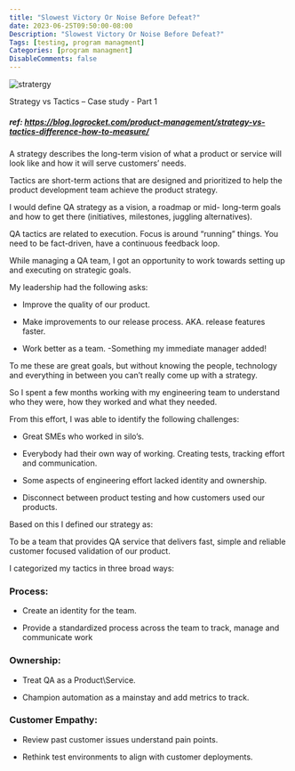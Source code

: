 ```yaml
---
title: "Slowest Victory Or Noise Before Defeat?"
date: 2023-06-25T09:50:00-08:00
Description: "Slowest Victory Or Noise Before Defeat?"
Tags: [testing, program managment]
Categories: [program managment]
DisableComments: false
---
```


![stratergy](/image/suntzu.jpg) 

Strategy vs Tactics – Case study - Part 1
##### ref: https://blog.logrocket.com/product-management/strategy-vs-tactics-difference-how-to-measure/

A strategy describes the long-term vision of what a product or service will look like and how it will serve customers’ needs.

Tactics are short-term actions that are designed and prioritized to help the product development team achieve the product strategy.


I would define QA strategy as a vision, a roadmap or mid- long-term goals and how to get there (initiatives, milestones, juggling alternatives).

QA tactics are related to execution. Focus is around “running” things. You need to be fact-driven, have a continuous feedback loop.

While managing a QA team, I got an opportunity to work towards setting up and executing on strategic goals.

My leadership had the following asks:

- Improve the quality of our product.

- Make improvements to our release process. AKA. release features faster.

- Work better as a team. -Something my immediate manager added!

To me these are great goals, but without knowing the people, technology and everything in between you can’t really come up with a strategy.

So I spent a few months working with my engineering team to understand who they were, how they worked and what they needed. 

From this effort, I was able to identify the following challenges:

- Great SMEs who worked in silo’s.

- Everybody had their own way of working. Creating tests, tracking effort and communication.

- Some aspects of engineering effort lacked identity and ownership.

- Disconnect between product testing and how customers used our products.


Based on this I defined our strategy as:

To be a team that provides QA service that delivers fast, simple and reliable customer focused validation of our product.

I categorized my tactics in three broad ways:

### Process:

- Create an identity for the team.

- Provide a standardized process across the team to track, manage and communicate work

### Ownership:

- Treat QA as a Product\Service.

- Champion automation as a mainstay and add metrics to track.

### Customer Empathy:

- Review past customer issues understand pain points.

- Rethink test environments to align with customer deployments.